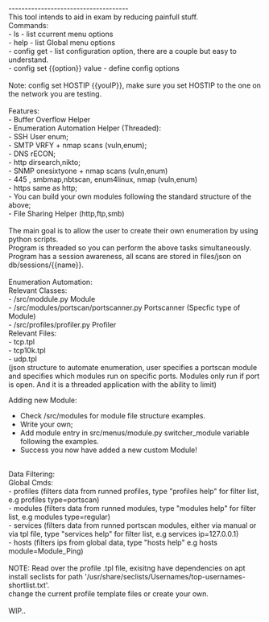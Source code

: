 -------------------------------------<br/>
This tool intends to aid in exam by reducing painfull stuff.
<br/>
Commands: <br/>
	- ls - list ccurrent menu options <br/>
	- help - list Global menu options <br/>
	- config get - list configuration option, there are a couple but easy to understand. <br/>
	- config set {{option}} value - define config options <br/>
	<br/>
	Note: config set HOSTIP {{youIP}}, make sure you set HOSTIP to the one on the network you are testing. <br/>
<br/>
Features: <br/>
	- Buffer Overflow Helper <br/>
	- Enumeration Automation Helper (Threaded): <br/>
		- SSH User enum; <br/>
		- SMTP VRFY + nmap scans (vuln,enum); <br/>
		- DNS rECON; <br/>
		- http dirsearch,nikto; <br/>
		- SNMP onesixtyone + nmap scans (vuln,enum) <br/>
		- 445 , smbmap,nbtscan, enum4linux, nmap (vuln,enum) <br/>
		- https same as http; <br/>
		- You can build your own modules following the standard structure of the above; <br/>
	- File Sharing Helper (http,ftp,smb) <br/>
<br/>
The main goal is to allow the user to create their own enumeration by using python scripts. <br/>
Program is threaded so you can perform the above tasks simultaneously. <br/>
Program has a session awareness, all scans are stored in files/json on db/sessions/{{name}}. <br/>
<br/>
Enumeration Automation: <br/>
Relevant Classes: <br/>
	- /src/moddule.py Module <br/>
	- /src/modules/portscan/portscanner.py Portscanner (Specfic type of Module) <br/>
	- /src/profiles/profiler.py Profiler <br/>
Relevant Files: <br/>
	- tcp.tpl <br/>
	- tcp10k.tpl <br/>
	- udp.tpl <br/>
	(json structure to automate enumeration, user specifies a portscan module and specifies which modules run on specific ports. Modules only run if port is open. And it is a threaded application with the ability to limit) <br/>

Adding new Module: <br/>
 - Check /src/modules for module file structure examples. <br/>
 - Write your own; <br/> 
 - Add module entry in src/menus/module.py switcher_module variable following the examples. <br/>
 - Success you now have added a new custom Module! <br/>
<br/>
Data Filtering: <br/>
Global Cmds: <br/>
	- profiles (filters data from runned profiles, type "profiles help" for filter list, e.g profiles type=portscan) <br/>
	- modules (filters data from runned modules, type "modules help" for filter list, e.g modules type=regular) <br/>
	- services (filters data from runned portscan modules, either via manual or via tpl file, type "services help" for filter list, e.g services ip=127.0.0.1) <br/>
	- hosts (filters ips from global data, type "hosts help" e.g hosts module=Module_Ping) <br/> 
<br/>
NOTE: Read over the profile .tpl file, exisitng have dependencies on apt install seclists for path '/usr/share/seclists/Usernames/top-usernames-shortlist.txt'. <br/>
change the current profile template files or create your own. <br/>
<br/>
WIP.. 

